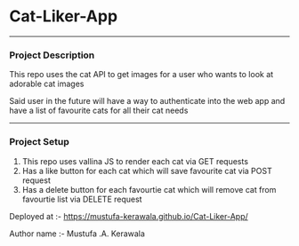 # Cat-Liker-App

---
### Project Description

This repo uses the cat API to get images for a user who wants to look at adorable cat images 

Said user in the future will have a way to authenticate into the web app and have a list of favourite cats for all their cat needs 

---
### Project Setup
1. This repo uses vallina JS to render each cat via GET requests 
2. Has a like button for each cat which will save favourite cat via POST request
3. Has a delete button for each favourtie cat which will remove cat from favourtie list via DELETE request


Deployed at :- https://mustufa-kerawala.github.io/Cat-Liker-App/

Author name :- Mustufa .A. Kerawala